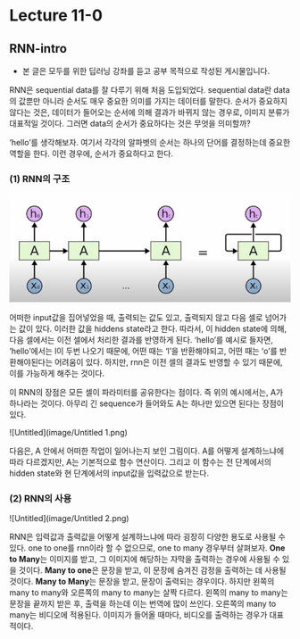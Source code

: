 # Lecture 11-0

## RNN-intro

- 본 글은 모두를 위한 딥러닝 강좌를 듣고 공부 목적으로 작성된 게시물입니다.

RNN은 sequential data를 잘 다루기 위해 처음 도입되었다. sequential data란 data의 값뿐만 아니라 순서도 매우 중요한 의미를 가지는 데이터를 말한다. 순서가 중요하지 않다는 것은, 데이터가 들어오는 순서에 의해 결과가 바뀌지 않는 경우로, 이미지 분류가 대표적일 것이다. 그러면 data의 순서가 중요하다는 것은 무엇을 의미할까?

‘hello’를 생각해보자. 여기서 각각의 알파벳의 순서는 하나의 단어를 결정하는데 중요한 역할을 한다. 이런 경우에, 순서가 중요하다고 한다.

### (1) RNN의 구조

![Untitled](image/Untitled.png)

 어떠한 input값을 집어넣었을 때, 출력되는 값도 있고, 출력되지 않고 다음 셀로 넘어가는 값이 있다. 이러한 값을 hiddens state라고 한다. 따라서, 이 hidden state에 의해, 다음 셀에서는 이전 셀에서 처리한 결과를 반영하게 된다. ‘hello’를 예시로 들자면, ‘hello’에서는 l이 두번 나오기 때문에, 어떤 때는 ‘l’을 반환해야되고, 어떤 때는 ‘o’를 반환해야된다는 어려움이 있다. 하지만, rnn은 이전 셀의 결과도 반영할 수 있기 때문에, 이를 가능하게 해주는 것이다. 

 이 RNN의 장점은 모든 셀이 파라미터를 공유한다는 점이다. 즉 위의 예시에서는, A가 하나라는 것이다. 아무리 긴 sequence가 들어와도 A는 하나만 있으면 된다는 장점이 있다.

![Untitled](image/Untitled 1.png)

 다음은, A 안에서 어떠한 작업이 일어나는지 보인 그림이다. A를 어떻게 설계하느냐에 따라 다르겠지만, A는 기본적으로 함수 연산이다. 그리고 이 함수는 전 단계에서의 hidden state와 현 단계에서의 input값을 입력값으로 받는다.

### (2) RNN의 사용

![Untitled](image/Untitled 2.png)

 RNN은 입력값과 출력값을 어떻게 설계하느냐에 따라 굉장히 다양한 용도로 사용될 수 있다. one to one를 rnn이라 할 수 없으므로, one to many 경우부터 살펴보자. **One to Many**는 이미지를 받고, 그 이미지에 해당하는 자막을 출력하는 경우에 사용될 수 있을 것이다. **Many to one**은 문장을 받고, 이 문장에 숨겨진 감정을 출력하는 데 사용될 것이다. **Many to Many**는 문장을 받고, 문장이 출력되는 경우이다. 하지만 왼쪽의 many to many와 오른쪽의 many to many는 살짝 다르다. 왼쪽의 many to many는 문장을 끝까지 받은 후, 출력을 하는데 이는 번역에 많이 쓰인다. 오른쪽의 many to many는 비디오에 적용된다. 이미지가 들어올 때마다, 비디오를 출력하는 경우가 대표적이다.
